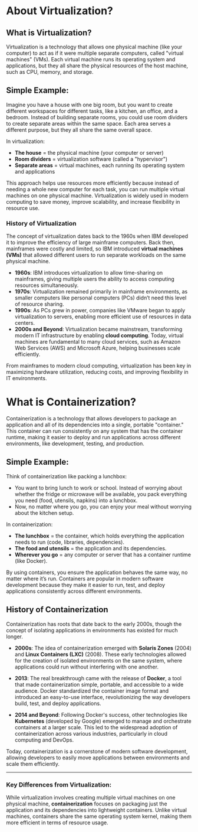 # About Virtualization?
## What is Virtualization?
Virtualization is a technology that allows one physical machine (like your computer) to act as if it were multiple separate computers, called "virtual machines" (VMs). Each virtual machine runs its operating system and applications, but they all share the physical resources of the host machine, such as CPU, memory, and storage.

## Simple Example:

Imagine you have a house with one big room, but you want to create different workspaces for different tasks, like a kitchen, an office, and a bedroom. Instead of building separate rooms, you could use room dividers to create separate areas within the same space. Each area serves a different purpose, but they all share the same overall space.

In virtualization:

- **The house** = the physical machine (your computer or server)
- **Room dividers** = virtualization software (called a "hypervisor")
- **Separate areas** = virtual machines, each running its operating system and applications

This approach helps use resources more efficiently because instead of needing a whole new computer for each task, you can run multiple virtual machines on one physical machine. Virtualization is widely used in modern computing to save money, improve scalability, and increase flexibility in resource use.

### History of Virtualization

The concept of virtualization dates back to the 1960s when IBM developed it to improve the efficiency of large mainframe computers. Back then, mainframes were costly and limited, so IBM introduced **virtual machines (VMs)** that allowed different users to run separate workloads on the same physical machine.

- **1960s**: IBM introduces virtualization to allow time-sharing on mainframes, giving multiple users the ability to access computing resources simultaneously.
- **1970s**: Virtualization remained primarily in mainframe environments, as smaller computers like personal computers (PCs) didn’t need this level of resource sharing.
- **1990s**: As PCs grew in power, companies like VMware began to apply virtualization to servers, enabling more efficient use of resources in data centers.
- **2000s and Beyond**: Virtualization became mainstream, transforming modern IT infrastructure by enabling **cloud computing**. Today, virtual machines are fundamental to many cloud services, such as Amazon Web Services (AWS) and Microsoft Azure, helping businesses scale efficiently.

From mainframes to modern cloud computing, virtualization has been key in maximizing hardware utilization, reducing costs, and improving flexibility in IT environments.


# What is Containerization?

Containerization is a technology that allows developers to package an application and all of its dependencies into a single, portable "container." This container can run consistently on any system that has the container runtime, making it easier to deploy and run applications across different environments, like development, testing, and production.

## Simple Example:

Think of containerization like packing a lunchbox:

- You want to bring lunch to work or school. Instead of worrying about whether the fridge or microwave will be available, you pack everything you need (food, utensils, napkins) into a lunchbox.
- Now, no matter where you go, you can enjoy your meal without worrying about the kitchen setup.

In containerization:

- **The lunchbox** = the container, which holds everything the application needs to run (code, libraries, dependencies).
- **The food and utensils** = the application and its dependencies.
- **Wherever you go** = any computer or server that has a container runtime (like Docker).

By using containers, you ensure the application behaves the same way, no matter where it’s run. Containers are popular in modern software development because they make it easier to run, test, and deploy applications consistently across different environments.

## History of Containerization

Containerization has roots that date back to the early 2000s, though the concept of isolating applications in environments has existed for much longer.

- **2000s**: The idea of containerization emerged with **Solaris Zones** (2004) and **Linux Containers (LXC)** (2008). These early technologies allowed for the creation of isolated environments on the same system, where applications could run without interfering with one another.
  
- **2013**: The real breakthrough came with the release of **Docker**, a tool that made containerization simple, portable, and accessible to a wide audience. Docker standardized the container image format and introduced an easy-to-use interface, revolutionizing the way developers build, test, and deploy applications.

- **2014 and Beyond**: Following Docker's success, other technologies like **Kubernetes** (developed by Google) emerged to manage and orchestrate containers at a larger scale. This led to the widespread adoption of containerization across various industries, particularly in cloud computing and DevOps.

Today, containerization is a cornerstone of modern software development, allowing developers to easily move applications between environments and scale them efficiently.

---

### Key Differences from Virtualization:

While virtualization involves creating multiple virtual machines on one physical machine, **containerization** focuses on packaging just the application and its dependencies into lightweight containers. Unlike virtual machines, containers share the same operating system kernel, making them more efficient in terms of resource usage.
